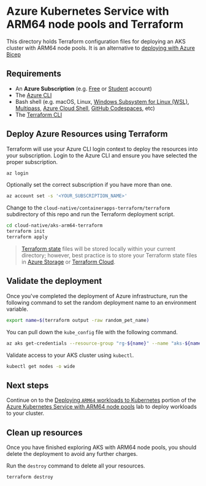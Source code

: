 # Azure Kubernetes Service with ARM64 node pools and Terraform

This directory holds Terraform configuration files for deploying an AKS cluster with ARM64 node pools. It is an alternative to [deploying with Azure Bicep](../aks-arm64#deploy-azure-resources-using-azure-bicep)

## Requirements

- An **Azure Subscription** (e.g. [Free](https://aka.ms/azure-free-account) or [Student](https://aka.ms/azure-student-account) account)
- The [Azure CLI](https://docs.microsoft.com/cli/azure/install-azure-cli)
- Bash shell (e.g. macOS, Linux, [Windows Subsystem for Linux (WSL)](https://docs.microsoft.com/windows/wsl/about), [Multipass](https://multipass.run/), [Azure Cloud Shell](https://docs.microsoft.com/azure/cloud-shell/quickstart), [GitHub Codespaces](https://github.com/features/codespaces), etc)
- The [Terraform CLI](https://www.terraform.io/downloads)

## Deploy Azure Resources using Terraform

Terraform will use your Azure CLI login context to deploy the resources into your subscription. Login to the Azure CLI and ensure you have selected the proper subscription.

```bash
az login
```

Optionally set the correct subscription if you have more than one.

```bash
az account set -s '<YOUR_SUBSCRIPTION_NAME>'
```

Change to the `cloud-native/containerapps-terraform/terraform` subdirectory of this repo and run the Terraform deployment script.

```bash
cd cloud-native/aks-arm64-terraform
terraform init
terraform apply
```

> [Terraform state](https://www.terraform.io/language/state) files will be stored locally within your current directory; however, best practice is to store your Terraform state files in [Azure Storage](https://learn.microsoft.com/azure/developer/terraform/store-state-in-azure-storage?tabs=azure-cli) or [Terraform Cloud](https://cloud.hashicorp.com/products/terraform).

## Validate the deployment

Once you've completed the deployment of Azure infrastructure, run the following command to set the random deployment name to an environment variable.

```bash
export name=$(terraform output -raw random_pet_name)
```

You can pull down the `kube_config` file with the following command.

```bash
az aks get-credentials --resource-group "rg-${name}" --name "aks-${name}"
```

Validate access to your AKS cluster using `kubectl`.

```bash
kubectl get nodes -o wide
```

## Next steps

Continue on to the [Deploying `ARM64` workloads to Kubernetes](../aks-arm64#deploying-arm64-workloads-to-kubernetes) portion of the [Azure Kubernetes Service with ARM64 node pools](../aks-arm64/) lab to deploy workloads to your cluster.

## Clean up resources

Once you have finished exploring AKS with ARM64 node pools, you should delete the deployment to avoid any further charges.

Run the `destroy` command to delete all your resources.

```bash
terraform destroy
```
